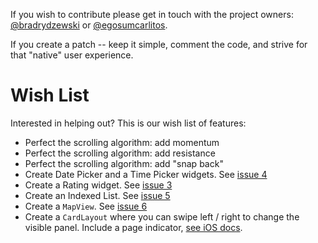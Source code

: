 If you wish to contribute please get in touch with the project owners: [@bradrydzewski](http://twitter.com/bradrydzewski) or [@egosumcarlitos](http://twitter.com/egosumcarlitos).

If you create a patch -- keep it simple, comment the code, and strive for that "native" user experience.

# Wish List #

Interested in helping out? This is our wish list of features:
  * Perfect the scrolling algorithm: add momentum
  * Perfect the scrolling algorithm: add resistance
  * Perfect the scrolling algorithm: add "snap back"
  * Create Date Picker and a Time Picker widgets. See [issue 4](https://code.google.com/p/gwt-touch/issues/detail?id=4)
  * Create a Rating widget. See [issue 3](https://code.google.com/p/gwt-touch/issues/detail?id=3)
  * Create an Indexed List. See [issue 5](https://code.google.com/p/gwt-touch/issues/detail?id=5)
  * Create a `MapView`. See [issue 6](https://code.google.com/p/gwt-touch/issues/detail?id=6)
  * Create a `CardLayout` where you can swipe left / right to change the visible panel. Include a page indicator, [see iOS docs](http://developer.apple.com/library/ios/#documentation/UserExperience/Conceptual/MobileHIG/UIElementGuidelines/UIElementGuidelines.html#//apple_ref/doc/uid/TP40006556-CH13-SW2).